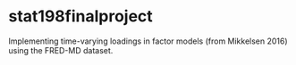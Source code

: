 # stat198finalproject

Implementing time-varying loadings in factor models (from Mikkelsen 2016) using the FRED-MD dataset. 
